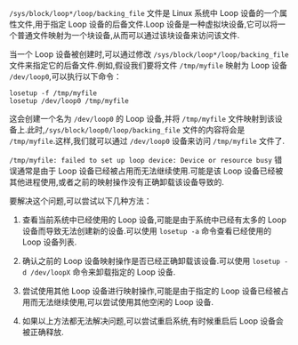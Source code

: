 `/sys/block/loop*/loop/backing_file` 文件是 Linux 系统中 Loop 设备的一个属性文件,用于指定 Loop 设备的后备文件.Loop 设备是一种虚拟块设备,它可以将一个普通文件映射为一个块设备,从而可以通过该块设备来访问该文件.

当一个 Loop 设备被创建时,可以通过修改 `/sys/block/loop*/loop/backing_file` 文件来指定它的后备文件.例如,假设我们要将文件 `/tmp/myfile` 映射为 Loop 设备 `/dev/loop0`,可以执行以下命令：

```
losetup -f /tmp/myfile
losetup /dev/loop0 /tmp/myfile
```

这会创建一个名为 `/dev/loop0` 的 Loop 设备,并将 `/tmp/myfile` 文件映射到该设备上.此时,`/sys/block/loop0/loop/backing_file` 文件的内容将会是 `/tmp/myfile`.这样,我们就可以通过 `/dev/loop0` 设备来访问 `/tmp/myfile` 文件了.



`/tmp/myfile: failed to set up loop device: Device or resource busy` 错误通常是由于 Loop 设备已经被占用而无法继续使用.可能是该 Loop 设备已经被其他进程使用,或者之前的映射操作没有正确卸载该设备导致的.

要解决这个问题,可以尝试以下几种方法：

1. 查看当前系统中已经使用的 Loop 设备,可能是由于系统中已经有太多的 Loop 设备而导致无法创建新的设备.可以使用 `losetup -a` 命令查看已经使用的 Loop 设备列表.

2. 确认之前的 Loop 设备映射操作是否已经正确卸载该设备.可以使用 `losetup -d /dev/loopX` 命令来卸载指定的 Loop 设备.

3. 尝试使用其他 Loop 设备进行映射操作,可能是由于指定的 Loop 设备已经被占用而无法继续使用,可以尝试使用其他空闲的 Loop 设备.

4. 如果以上方法都无法解决问题,可以尝试重启系统,有时候重启后 Loop 设备会被正确释放.


